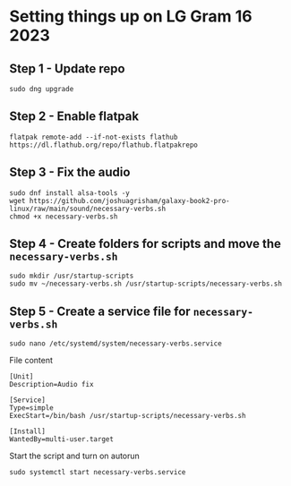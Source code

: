 # Setting things up on LG Gram 16 2023
## Step 1 - Update repo
```
sudo dng upgrade
```
## Step 2 - Enable flatpak
```
flatpak remote-add --if-not-exists flathub https://dl.flathub.org/repo/flathub.flatpakrepo
```
## Step 3 - Fix the audio
```
sudo dnf install alsa-tools -y
wget https://github.com/joshuagrisham/galaxy-book2-pro-linux/raw/main/sound/necessary-verbs.sh
chmod +x necessary-verbs.sh
```
## Step 4 - Create folders for scripts and move the `necessary-verbs.sh`
```
sudo mkdir /usr/startup-scripts
sudo mv ~/necessary-verbs.sh /usr/startup-scripts/necessary-verbs.sh
```
## Step 5 - Create a service file for `necessary-verbs.sh`
```
sudo nano /etc/systemd/system/necessary-verbs.service
```
File content
```
[Unit]
Description=Audio fix

[Service]
Type=simple
ExecStart=/bin/bash /usr/startup-scripts/necessary-verbs.sh

[Install]
WantedBy=multi-user.target
```
Start the script and turn on autorun
```
sudo systemctl start necessary-verbs.service
```
